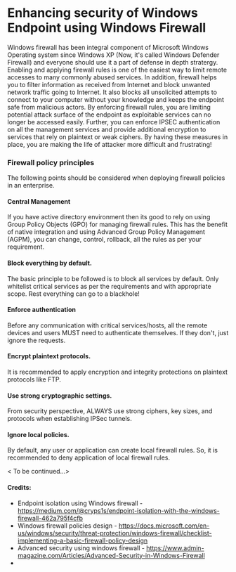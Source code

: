 # Enhancing security of Windows Endpoint using Windows Firewall
Windows firewall has been integral component of Microsoft Windows Operating system since Windows XP (Now, it's called Windows Defender Firewall) and everyone should use it a part of defense in depth stratergy. Enabling and applying firewall rules is  one of the easiest way to limit remote accesses to many commonly abused services.
In addition, firewall helps you to filter information as received from Internet and block unwanted network traffic going to Internet. It also blocks all unsolicited attempts to connect to your computer without your knowledge and keeps the endpoint safe from malicious actors.
By enforcing firewall rules, you are limiting potential attack surface of the endpoint as exploitable services can no longer be accessed easily. Further, you can enforce IPSEC authentication on all the management services and provide additional encryption to services that rely on plaintext or weak ciphers. By having these measures in place, you are making the life of attacker more difficult and frustrating!

### Firewall policy principles
The following points should be considered when deploying firewall policies in an enterprise.
#### Central Management
If you have active directory environment then its good to rely on using Group Policy Objects (GPO) for managing firewall rules. This has the benefit of native integration and using Advanced Group Policy Management (AGPM), you can change, control, rollback, all the rules as per your requirement.
#### Block everything by default. 
The basic principle to be followed is to block all services by default. Only whitelist critical services as per the requirements and with appropriate scope. Rest everything can go to a blackhole!
#### Enforce authentication
Before any communication with critical services/hosts, all the remote devices and users MUST need to authenticate themselves. If they don't, just ignore the requests.
#### Encrypt plaintext protocols. 
It is recommended to apply encryption and integrity protections on plaintext protocols like FTP.
#### Use strong cryptographic settings. 
From security perspective, ALWAYS use strong ciphers, key sizes, and protocols when establishing IPSec tunnels.
#### Ignore local policies. 
By default, any user or application can create local firewall rules. So, it is recommended to deny application of local firewall rules.

< To be continued...>

#### Credits:
* Endpoint isolation using Windows firewall - https://medium.com/@cryps1s/endpoint-isolation-with-the-windows-firewall-462a795f4cfb
* Windows firewall policies design - https://docs.microsoft.com/en-us/windows/security/threat-protection/windows-firewall/checklist-implementing-a-basic-firewall-policy-design
* Advanced security using windows firewall - https://www.admin-magazine.com/Articles/Advanced-Security-in-Windows-Firewall
* 
